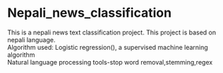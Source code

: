# Nepali_news_classification
This is a nepali news text classification project. This project is based on nepali language.
<br>
Algorithm used:
Logistic regression(), a supervised machine learning algorithm
<br>
Natural language processing tools-stop word removal,stemming,regex
